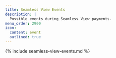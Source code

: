 ```yaml
---
title: Seamless View Events
description: |
  Possible events during Seamless View payments.
menu_order: 2900
icon:
  content: event
  outlined: true
---
```


{% include seamless-view-events.md %}
